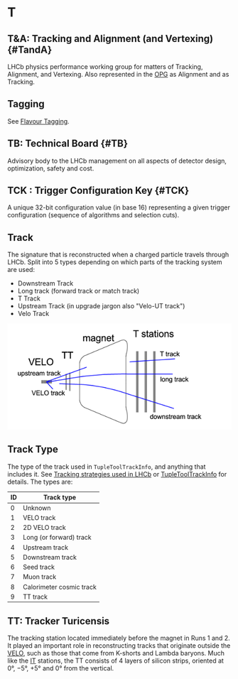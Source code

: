 # T

## T&A: Tracking and Alignment (and Vertexing) {#TandA}

LHCb physics performance working group for matters of Tracking, Alignment, and Vertexing.
Also represented in the [OPG](o.html#OPG) as Alignment and as Tracking.

## Tagging

See [Flavour Tagging](f.html#flavourtagging).

## TB: Technical Board {#TB}

Advisory body to the LHCb management on all aspects of detector design, optimization, safety and cost.

## TCK : Trigger Configuration Key {#TCK}

A unique 32-bit configuration value (in base 16) representing a given trigger configuration (sequence of algorithms and selection cuts).

## Track

The signature that is reconstructed when a charged particle travels through LHCb.
Split into 5 types depending on which parts of the tracking system are used:

* Downstream Track
* Long track (forward track or match track)
* T Track
* Upstream Track (in upgrade jargon also "Velo-UT track")
* Velo Track

[!["Track types in LHCb"](/figures/track_types.png)](/figures/track_types.png)

## Track Type

The type of the track used in `TupleToolTrackInfo`, and anything that includes it. See [Tracking strategies used in LHCb](https://twiki.cern.ch/twiki/bin/view/LHCb/LHCbTrackingStrategies#Track_types) or [TupleToolTrackInfo](https://twiki.cern.ch/twiki/bin/view/LHCb/TupleToolTrackInfo) for details. The types are:

| ID | Track type |
|----|------------|
| 0  |  Unknown   |
| 1  |  VELO track |
| 2  |  2D VELO track |
| 3  |  Long (or forward) track |
| 4  |  Upstream track |
| 5  |  Downstream track |
| 6  |  Seed track |
| 7  |  Muon track |
| 8  |  Calorimeter cosmic track |
| 9  |  TT track |

## TT: Tracker Turicensis

The tracking station located immediately before the magnet in Runs 1 and 2.
It played an important role in reconstructing tracks that originate outside the [VELO](v.md#VELO), such as those that come from K-shorts and Lambda baryons.
Much like the [IT](i.md#IT) stations, the TT consists of 4 layers of silicon strips, oriented at 0°, −5°, +5° and 0° from the vertical.
